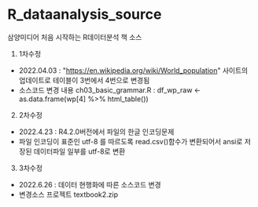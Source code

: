 # R_dataanalysis_source
삼양미디어 처음 시작하는 R데이터분석 책 소스

1. 1차수정 
- 2022.04.03 : "https://en.wikipedia.org/wiki/World_population" 사이트의 업데이트로 테이블이 3번에서 4번으로 변경됨
- 소스코드 변경 내용 ch03_basic_grammar.R : 
  df_wp_raw <- as.data.frame(wp[4] %>% html_table())

2. 2차수정
- 2022.4.23 : R4.2.0버전에서 파일의 한글 인코딩문제
- 파일 인코딩이 표준인 utf-8 를 따르도록 read.csv()함수가 변환되어서 ansi로 저장된 데이터파일 일부를 utf-8로 변환

3. 3차수정
- 2022.6.26 : 데이터 현행화에 따른 소스코드 변경
- 변경소스 프로젝트 textbook2.zip
